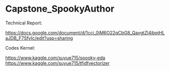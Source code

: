 # Capstone_SpookyAuthor

Technical Report:


https://docs.google.com/document/d/1ccj_0iM6O22qCbG8_QavgtZl4ibpjHLaJDB_F7SfvIc/edit?usp=sharing


Codes Kernel: 

https://www.kaggle.com/suyue715/spooky-eda
https://www.kaggle.com/suyue715/tfidfvectorizer
